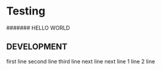 # Testing

####### HELLO WORLD

## DEVELOPMENT

first line
second line
third line
next line
next line
1 line
2 line